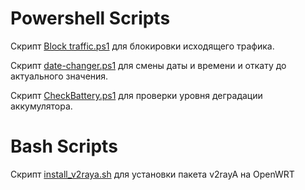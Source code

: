 # Powershell Scripts

Скрипт [Block traffic.ps1](https://github.com/shapdm/Scripts/blob/824b4fe2dcf19140ed4be2947484e7acdaae868b/Block%20traffic.ps1 "Block traffic.ps1") для блокировки исходящего трафика.

Скрипт [date-changer.ps1](https://github.com/shapdm/Scripts/blob/824b4fe2dcf19140ed4be2947484e7acdaae868b/date-changer.ps1 "date-changer.ps1") для смены даты и времени и откату до актуального значения.

Скрипт [CheckBattery.ps1](https://raw.githubusercontent.com/shapdm/Scripts/refs/heads/main/CheckBattery.ps1 "CheckBattery.ps1") для проверки уровня деградации аккумулятора.

# Bash Scripts

Скрипт [install_v2raya.sh](https://github.com/shapdm/Scripts/blob/66ae337c0333c6c06965811a5707ba7459ea894c/install_v2raya.sh "install_v2raya.sh") для установки пакета v2rayA на OpenWRT